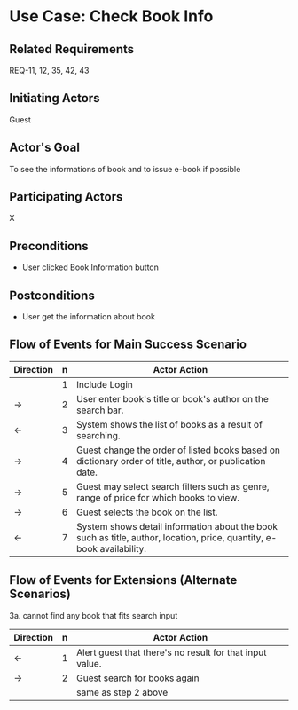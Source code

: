 # Use Case: Check Book Info

## **Related Requirements**

REQ-11, 12, 35, 42, 43

## **Initiating Actors**

Guest

## **Actor's Goal**

To see the informations of book and to issue e-book if possible

## **Participating Actors**

X

## **Preconditions**

- User clicked Book Information button

## **Postconditions**

- User get the information about book

## Flow of Events for Main Success Scenario

| Direction | n   | Actor Action                                                                                                          |
| --------- | --- | --------------------------------------------------------------------------------------------------------------------- |
|           | 1   | Include Login                                                                                                         |
| →         | 2   | User enter book's title or book's author on the search bar.                                                           |
| ←         | 3   | System shows the list of books as a result of searching.                                                              |
| →         | 4   | Guest change the order of listed books based on dictionary order of title, author, or publication date.               |
| →         | 5   | Guest may select search filters such as genre, range of price for which books to view.                                |
| →         | 6   | Guest selects the book on the list.                                                                                   |
| ←         | 7   | System shows detail information about the book such as title, author, location, price, quantity, e-book availability. |

## Flow of Events for Extensions (Alternate Scenarios)

3a. cannot find any book that fits search input

| Direction | n   | Actor Action                                             |
| --------- | --- | -------------------------------------------------------- |
| ←         | 1   | Alert guest that there's no result for that input value. |
| →         | 2   | Guest search for books again                             |
|           |     | same as step 2 above                                     |
